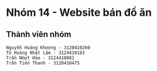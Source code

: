 # Nhóm 14 - Website bán đồ ăn

## Thành viên nhóm

```
Nguyễn Hoàng Khương - 3120410260  
Tô Hoàng Nhật Lâm - 3124410183  
Trần Nhựt Hào - 3124410081  
Trần Tiến Thanh - 3120410475  
```

